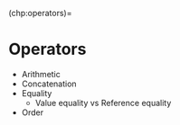 (chp:operators)=
# Operators
- Arithmetic
- Concatenation
- Equality
  - Value equality vs Reference equality
- Order
